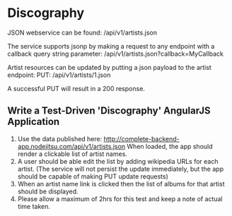 # Discography

JSON webservice can be found:
/api/v1/artists.json

The service supports jsonp by making a request to any endpoint with a callback query string parameter:
/api/v1/artists.json?callback=MyCallback

Artist resources can be updated by putting a json payload to the artist endpoint: PUT: /api/v1/artists/1.json

A successful PUT will result in a 200 response.

## Write a Test-Driven 'Discography' AngularJS Application

1. Use the data published here: http://complete-backend-app.nodejitsu.com/api/v1/artists.json When loaded, the app should render a clickable list of artist names.
2. A user should be able edit the list by adding wikipedia URLs for each artist. (The service will not persist the update immediately, but the app should be capable of making PUT update
requests)
3. When an artist name link is clicked then the list of albums for that artist should be displayed.
4. Please allow a maximum of 2hrs for this test and keep a note of actual time taken.
